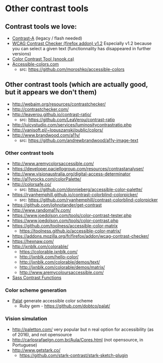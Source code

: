 # Other contrast tools

## Contrast tools we love:

* [Contrast-A](http://www.dasplankton.de/ContrastA/) (legacy / flash needed)
* [WCAG Contrast Checker (firefox addon) v1.2](https://addons.mozilla.org/fr/firefox/addon/wcag-contrast-checker/versions/?page=1#version-1.2) Especially v1.2 because you can select a given text (functionnality has disappeared in further versions)
* [Color Contrast Tool (snook.ca)](http://snook.ca/technical/colour_contrast/colour.html)
* [Accessible-colors.com](http://accessible-colors.com/)
    * src: https://github.com/moroshko/accessible-colors

## Other contrast tools (which are actually good, but it appears we don't them)

* http://webaim.org/resources/contrastchecker/
* http://contrastchecker.com/
* http://leaverou.github.io/contrast-ratio/
    * src: https://github.com/LeaVerou/contrast-ratio
* http://juicystudio.com/services/luminositycontrastratio.php
* http://vanisoft.pl/~lopuszanski/public/colors/
* http://www.brandwood.com/a11y/ 
    * src: https://github.com/andrewbrandwood/a11y-image-text

### Other contrast tools 

* http://www.aremycolorsaccessible.com/
* https://developer.paciellogroup.com/resources/contrastanalyser/
* http://www.visionaustralia.org/digital-access-determinator
* http://a11yrocks.com/colorPalette/
* http://colorsafe.co/
    * src: https://github.com/donnieberg/accessible-color-palette/
* https://ryanhemphill.github.io/contrast-colorblind-colorpicker/
    * src: https://github.com/ryanhemphill/contrast-colorblind-colorpicker
* https://github.com/johnotander/get-contrast
* http://www.randoma11y.com/
* https://www.joedolson.com/tools/color-contrast-tester.php
* https://www.joedolson.com/tools/color-contrast.php
* https://github.com/toolness/accessible-color-matrix
    * https://toolness.github.io/accessible-color-matrix/
* https://addons.mozilla.org/fr/firefox/addon/wcag-contrast-checker/
* https://hexnaw.com/
* http://jxnblk.com/colorable/
    * https://colorable.jxnblk.com/
    * http://jxnblk.com/hello-color/
    * http://jxnblk.com/colorable/demos/text/
    * http://jxnblk.com/colorable/demos/matrix/
    * http://www.aremycoloursaccessible.com/
* [Sass Contrast Functions](https://codepen.io/giana/project/full/ZWbGzD)

### Color scheme generation

* [Palat](https://dobtco.github.io/palat/) generate accessible color scheme
    * Ruby gem - https://github.com/dobtco/palat/

### Vision simulation

* http://paletton.com/ very popular but n real option for accessibility (as of 2016), and not opensource
* http://carlosrafaelgn.com.br/Aula/Cores.html (not opensource, in Portuguese)
* http://www.getstark.co/
    * https://github.com/stark-contrast/stark-sketch-plugin



